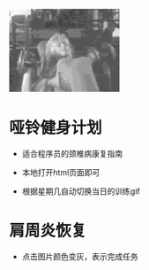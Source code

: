 <a href='javascript:void(0)'><img src="./images/20.gif" style="width:200px;"></a>

# 哑铃健身计划

- 适合程序员的颈椎病康复指南

- 本地打开html页面即可

- 根据星期几自动切换当日的训练gif

# 肩周炎恢复

- 点击图片颜色变灰，表示完成任务
